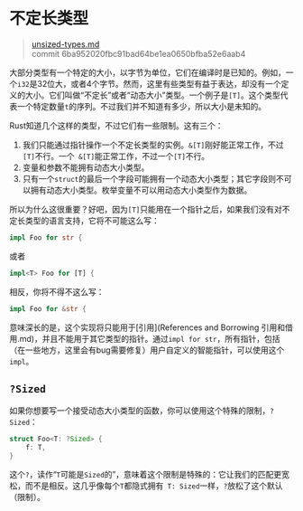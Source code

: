# 不定长类型

> [unsized-types.md](https://github.com/rust-lang/rust/blob/master/src/doc/book/unsized-types.md)
> <br>
> commit 6ba952020fbc91bad64be1ea0650bfba52e6aab4

大部分类型有一个特定的大小，以字节为单位，它们在编译时是已知的。例如，一个`i32`是32位大，或者4个字节。然而，这里有些类型有益于表达，却没有一个定义的大小。它们叫做“不定长”或者“动态大小”类型。一个例子是`[T]`。这个类型代表一个特定数量`t`的序列。不过我们并不知道有多少，所以大小是未知的。

Rust知道几个这样的类型，不过它们有一些限制。这有三个：

1. 我们只能通过指针操作一个不定长类型的实例。`&[T]`刚好能正常工作，不过`[T]`不行。一个` &[T]`能正常工作，不过一个`[T]`不行。
2. 变量和参数不能拥有动态大小类型。
3. 只有一个`struct`的最后一个字段可能拥有一个动态大小类型；其它字段则不可以拥有动态大小类型。枚举变量不可以用动态大小类型作为数据。

所以为什么这很重要？好吧，因为`[T]`只能用在一个指针之后，如果我们没有对不定长类型的语言支持，它将不可能这么写：

```rust
impl Foo for str {
```

或者

```rust
impl<T> Foo for [T] {
```

相反，你将不得不这么写：

```rust
impl Foo for &str {
```

意味深长的是，这个实现将只能用于[引用](References and Borrowing 引用和借用.md)，并且不能用于其它类型的指针。通过`impl for str`，所有指针，包括（在一些地方，这里会有bug需要修复）用户自定义的智能指针，可以使用这个`impl`。

## `?Sized`
如果你想要写一个接受动态大小类型的函数，你可以使用这个特殊的限制，`?Sized`：

```rust
struct Foo<T: ?Sized> {
    f: T,
}
```
这个`?`，读作“`T`可能是`Sized`的”，意味着这个限制是特殊的：它让我们的匹配更宽松，而不是相反。这几乎像每个`T`都隐式拥有` T: Sized`一样，`?`放松了这个默认（限制）。
